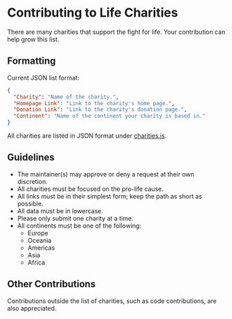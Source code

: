 # Contributing to Life Charities
There are many charities that support the fight for life. Your contribution can help grow this list.

## Formatting
Current JSON list format:
```json
{
  "Charity": "Name of the charity.",
  "Homepage Link": "Link to the charity's home page.",
  "Donation Link": "Link to the charity's donation page.",
  "Continent": "Name of the continent your charity is based in."
}
```

All charities are listed in JSON format under [charities.js](https://github.com/lifecharities/lifecharities.github.io/blob/main/charities.js).

## Guidelines
* The maintainer(s) may approve or deny a request at their own discretion.
* All charities must be focused on the pro-life cause.
* All links must be in their simplest form; keep the path as short as possible.
* All data must be in lowercase.
* Please only submit one charity at a time.
* All continents must be one of the following:
  * Europe
  * Oceania
  * Americas
  * Asia
  * Africa

## Other Contributions
Contributions outside the list of charities, such as code contributions, are also appreciated.
